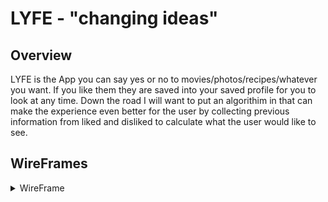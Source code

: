 # LYFE - "changing ideas"

## Overview

LYFE is the App you can say yes or no to movies/photos/recipes/whatever you want. If you like them they are saved into your saved profile for you to look at any time. Down the road I will want to put an algorithim in that can make the experience even better for the user by collecting previous information from liked and disliked to calculate what the user would like to see.

## WireFrames

<details>
<Summary>WireFrame</summary>

![alt text](ReadMeAssets/wireframes/WireFrame.png)

</details>
